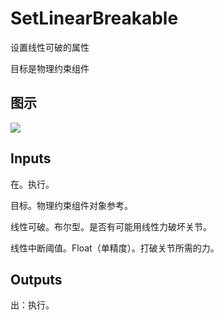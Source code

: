 # SetLinearBreakable

设置线性可破的属性

目标是物理约束组件

## 图示

![]($-20221218-20211924.png)

## Inputs

在。执行。

目标。物理约束组件对象参考。

线性可破。布尔型。是否有可能用线性力破坏关节。

线性中断阈值。Float（单精度）。打破关节所需的力。  

## Outputs

出：执行。
